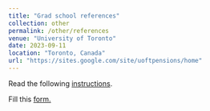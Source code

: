 ```yaml
---
title: "Grad school references"
collection: other
permalink: /other/references
venue: "University of Toronto"
date: 2023-09-11
location: "Toronto, Canada"
url: "https://sites.google.com/site/uoftpensions/home"
---
```


Read the following <a href='http://marcinpeski.github.io/files/Instructions.pdf'>instructions</a>.

Fill this <a href='https://forms.office.com/r/seNyyHQ7up'>form.</a>
